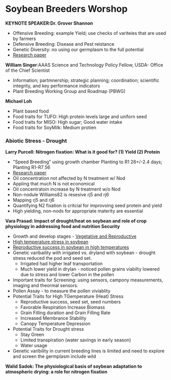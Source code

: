 # __Soybean Breeders Worshop__

__KEYNOTE SPEAKER:Dr. Grover Shannon__
  - Offensive Breeding: example Yield; use checks of variteies that are used by farmers
  - Defensive Breeding: Disease and Pest reistance
  - Genetic Diversity: no using our germplasm to the full potential
  - [Research paper](https://bmcplantbiol.biomedcentral.com/articles/10.1186/1471-2229-10-195)
 
__William Singer__:AAAS Science and Technology Policy Fellow, USDA- Office of the Chief Scientist
  - Information; partmnership; strategic planning; coordination; scientific integrity, and key performance indicators
  - Plant Breeding Working Group and Roadmap (PBWG)
 
__Michael Loh__
  - Plant based food
  - Food traits for TUFO: High protein levels large and uniforn seed
  - Food traits for MISO: High sugar; Good water intake
  - Food traits for SoyMilk: Medium protien

### Abiotic Stress - Drought

__Larry Purcell: Nitrogen fixation: What is it good for? (1) Yield (2) Protein__

  - "Speed Breeding"
using growth chamber Planting to R1 26+/-2.4 days; Planting R1-R7 56
  - [Research paper](https://link.springer.com/article/10.1007/s00122-010-1493-4)
  - Oil concentration not affected by N treatment w/ Nod 
  - Appling that much N is not economical 
  - Oil concentratoin increase by N treatment w/o Nod
  - Non-nodule Williams82 is resesive rj5 and rj6 
  - Mapping rj5 and rj6
  - Quantifying N2 fixation is critcial for improvoing seed protein and yield 
  - High yielding, non-nods for appropriate materity are essential 

__Vara Prasad: Impact of drought/heat on soybean and role of crop physiology in addressing food and nutrition Security__
  - Growth and develop stages - [Vegetative and Reproductive](https://bookstore.ksre.ksu.edu/pubs/MF3339.pdf)
  - [High temperature stress in soybean](https://doi.org/10.2135/cropsci2010.10.0571) 
  - [Reproductive success in soybean in high temperatures](https://pubmed.ncbi.nlm.nih.gov/30095867/)
  - Genetic varibaility with irrigated vs. dryland with soybean - drought stress reduced the pod and seed set.
      * Irrigated had higher leaf transportation 
      * Much lower yield in drylan - noticed pollen grains viabilty lowered due to stress and lower Carbon in the pollen
  - Important traits for Screening: using sensors, campony measurements, imaging and theormal sensors. 
  - Pollen Assay - to measure the pollen viviablity 
  - Potential Traits for High TGemperature (Heat) Stress
      * Reproductive success, seed set, seed numbers
      * Favorable Respiration Increase Biomass
      * Grain Filling duration and Grain Filling Rate
      * Increased Membrance Stability 
      * Canopy Temperature Depression 
 - Potential Traits for Drought stress
      * Stay Green 
      * Limited transpiration (water savings in early season)
      * Water usage
  - Genetic varibility in current breeding lines is limited and need to explore and screen the germplasm include wild 
 
 __Walid Sadok: The physiological basis of soybean adaptation to atmospheric drying: a role for nitrogen fixation__
 
 

